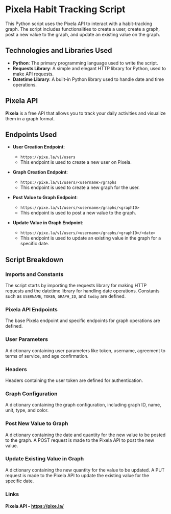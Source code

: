 # Pixela Habit Tracking Script

This Python script uses the Pixela API to interact with a habit-tracking graph. The script includes functionalities to create a user, create a graph, post a new value to the graph, and update an existing value on the graph.

## Technologies and Libraries Used

- **Python**: The primary programming language used to write the script.
- **Requests Library**: A simple and elegant HTTP library for Python, used to make API requests.
- **Datetime Library**: A built-in Python library used to handle date and time operations.

## Pixela API

**Pixela** is a free API that allows you to track your daily activities and visualize them in a graph format.

## Endpoints Used

- **User Creation Endpoint**:
  - `https://pixe.la/v1/users`
  - This endpoint is used to create a new user on Pixela.

- **Graph Creation Endpoint**:
  - `https://pixe.la/v1/users/<username>/graphs`
  - This endpoint is used to create a new graph for the user.

- **Post Value to Graph Endpoint**:
  - `https://pixe.la/v1/users/<username>/graphs/<graphID>`
  - This endpoint is used to post a new value to the graph.

- **Update Value in Graph Endpoint**:
  - `https://pixe.la/v1/users/<username>/graphs/<graphID>/<date>`
  - This endpoint is used to update an existing value in the graph for a specific date.

## Script Breakdown

### Imports and Constants

The script starts by importing the requests library for making HTTP requests and the datetime library for handling date operations. Constants such as `USERNAME`, `TOKEN`, `GRAPH_ID`, and `today` are defined.

### Pixela API Endpoints

The base Pixela endpoint and specific endpoints for graph operations are defined.

### User Parameters

A dictionary containing user parameters like token, username, agreement to terms of service, and age confirmation.

### Headers

Headers containing the user token are defined for authentication.

### Graph Configuration

A dictionary containing the graph configuration, including graph ID, name, unit, type, and color.

### Post New Value to Graph

A dictionary containing the date and quantity for the new value to be posted to the graph. A POST request is made to the Pixela API to post the new value.

### Update Existing Value in Graph

A dictionary containing the new quantity for the value to be updated. A PUT request is made to the Pixela API to update the existing value for the specific date.

### Links 
#### Pixela API - https://pixe.la/

